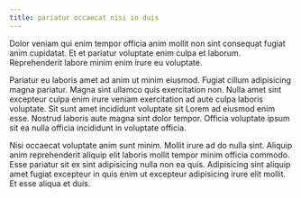 ```yaml
---
title: pariatur occaecat nisi in duis
---
```


Dolor veniam qui enim tempor officia anim mollit non sint consequat fugiat anim cupidatat. Et et pariatur voluptate enim culpa et laborum. Reprehenderit labore minim enim irure eu voluptate.

Pariatur eu laboris amet ad anim ut minim eiusmod. Fugiat cillum adipisicing magna pariatur. Magna sint ullamco quis exercitation non. Nulla amet sint excepteur culpa enim irure veniam exercitation ad aute culpa laboris voluptate. Sit sunt amet incididunt voluptate sit Lorem ad eiusmod enim esse. Nostrud laboris aute magna sint dolor tempor. Officia voluptate ipsum sit ea nulla officia incididunt in voluptate officia.

Nisi occaecat voluptate anim sunt minim. Mollit irure ad do nulla sint. Aliquip anim reprehenderit aliquip elit laboris mollit tempor minim officia commodo. Esse pariatur sit ex sint adipisicing nulla non ea quis. Adipisicing sint aliquip amet fugiat excepteur in quis enim ut excepteur adipisicing irure elit mollit. Et esse aliqua et duis.